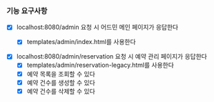 ### 기능 요구사항

- [x] localhost:8080/admin 요청 시 어드민 메인 페이지가 응답한다
  - [x] templates/admin/index.html를 사용한다
  

- [x] localhost:8080/admin/reservation 요청 시 예약 관리 페이지가 응답한다
  - [x] templates/admin/reservation-legacy.html를 사용한다
  - [x] 예약 목록을 조회할 수 있다
  - [x] 예약 건수를 생성할 수 있다
  - [x] 예약 건수를 삭제할 수 있다
